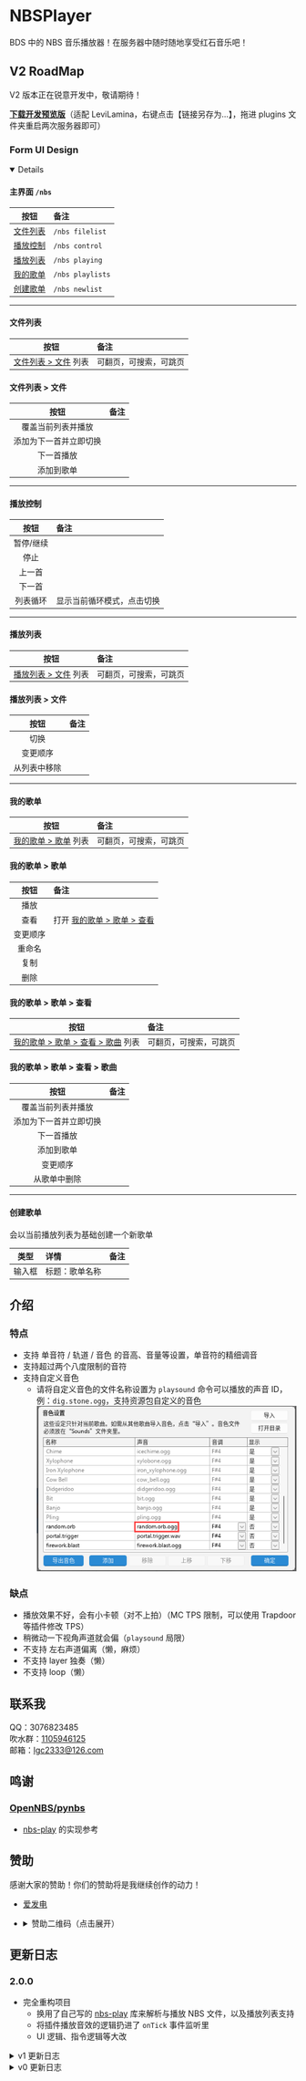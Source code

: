 <!-- markdownlint-disable MD033 -->

# NBSPlayer

BDS 中的 NBS 音乐播放器！在服务器中随时随地享受红石音乐吧！

## V2 RoadMap

V2 版本正在锐意开发中，敬请期待！

[**下载开发预览版**](https://github.com/lgc-LLDev/NbsPlayer/raw/master/nbs-player/dist/NBSPlayer.js)（适配 LeviLamina，右键点击【链接另存为…】，拖进 plugins 文件夹重启两次服务器即可）

### Form UI Design

<details open>

#### 主界面 `/nbs`

|         按钮          | 备注             |
| :-------------------: | :--------------- |
| [文件列表](#文件列表) | `/nbs filelist`  |
| [播放控制](#播放控制) | `/nbs control`   |
| [播放列表](#播放列表) | `/nbs playing`   |
| [我的歌单](#我的歌单) | `/nbs playlists` |
| [创建歌单](#创建歌单) | `/nbs newlist`   |

<hr />

#### 文件列表

|                  按钮                   | 备注                   |
| :-------------------------------------: | :--------------------- |
| [文件列表 > 文件](#文件列表--文件) 列表 | 可翻页，可搜索，可跳页 |

#### 文件列表 > 文件

|          按钮          | 备注 |
| :--------------------: | :--- |
|   覆盖当前列表并播放   |      |
| 添加为下一首并立即切换 |      |
|       下一首播放       |      |
|       添加到歌单       |      |

<hr />

#### 播放控制

|   按钮    | 备注                       |
| :-------: | :------------------------- |
| 暂停/继续 |                            |
|   停止    |                            |
|  上一首   |                            |
|  下一首   |                            |
| 列表循环  | 显示当前循环模式，点击切换 |

<hr />

#### 播放列表

|                  按钮                   | 备注                   |
| :-------------------------------------: | :--------------------- |
| [播放列表 > 文件](#播放列表--文件) 列表 | 可翻页，可搜索，可跳页 |

#### 播放列表 > 文件

|     按钮     | 备注 |
| :----------: | :--- |
|     切换     |      |
|   变更顺序   |      |
| 从列表中移除 |      |

<hr />

#### 我的歌单

|                  按钮                   | 备注                   |
| :-------------------------------------: | :--------------------- |
| [我的歌单 > 歌单](#我的歌单--歌单) 列表 | 可翻页，可搜索，可跳页 |

#### 我的歌单 > 歌单

|   按钮   | 备注                                                 |
| :------: | :--------------------------------------------------- |
|   播放   |                                                      |
|   查看   | 打开 [我的歌单 > 歌单 > 查看](#我的歌单--歌单--查看) |
| 变更顺序 |                                                      |
|  重命名  |                                                      |
|   复制   |                                                      |
|   删除   |                                                      |

#### 我的歌单 > 歌单 > 查看

|                               按钮                                | 备注                   |
| :---------------------------------------------------------------: | :--------------------- |
| [我的歌单 > 歌单 > 查看 > 歌曲](#我的歌单--歌单--查看--歌曲) 列表 | 可翻页，可搜索，可跳页 |

#### 我的歌单 > 歌单 > 查看 > 歌曲

|          按钮          | 备注 |
| :--------------------: | :--- |
|   覆盖当前列表并播放   |      |
| 添加为下一首并立即切换 |      |
|       下一首播放       |      |
|       添加到歌单       |      |
|        变更顺序        |      |
|      从歌单中删除      |      |

<hr />

#### 创建歌单

会以当前播放列表为基础创建一个新歌单

|  类型  | 详情           | 备注 |
| :----: | :------------- | :--- |
| 输入框 | 标题：歌单名称 |      |

</details>

## 介绍

### 特点

- 支持 单音符 / 轨道 / 音色 的音高、音量等设置，单音符的精细调音
- 支持超过两个八度限制的音符
- 支持自定义音色
  - 请将自定义音色的文件名称设置为 `playsound` 命令可以播放的声音 ID，例：`dig.stone.ogg`，支持资源包自定义的音色  
    ![例子](https://raw.githubusercontent.com/lgc-LLSEDev/readme/main/NbsPlayer/QQ%E5%9B%BE%E7%89%8720221030150141.png)

### 缺点

- 播放效果不好，会有小卡顿（对不上拍）（MC TPS 限制，可以使用 Trapdoor 等插件修改 TPS）
- 稍微动一下视角声道就会偏（`playsound` 局限）
- 不支持 左右声道偏离（懒，麻烦）
- 不支持 layer 独奏（懒）
- 不支持 loop（懒）

## 联系我

QQ：3076823485  
吹水群：[1105946125](https://jq.qq.com/?_wv=1027&k=Z3n1MpEp)  
邮箱：<lgc2333@126.com>

## 鸣谢

### [OpenNBS/pynbs](https://github.com/OpenNBS/pynbs)

- [nbs-play](https://github.com/lgc2333/nbs-play) 的实现参考

## 赞助

感谢大家的赞助！你们的赞助将是我继续创作的动力！

- [爱发电](https://afdian.net/@lgc2333)
- <details>
    <summary>赞助二维码（点击展开）</summary>

  ![讨饭](https://raw.githubusercontent.com/lgc2333/ShigureBotMenu/master/src/imgs/sponsor.png)

  </details>

## 更新日志

### 2.0.0

- 完全重构项目
  - 换用了自己写的 [nbs-play](https://github.com/lgc2333/nbs-play) 库来解析与播放 NBS 文件，以及播放列表支持
  - 将插件播放音效的逻辑扔进了 `onTick` 事件监听里
  - UI 逻辑、指令逻辑等大改

<details>
<summary>v1 更新日志</summary>

### 1.0.1

- 播放性能优化（可能）
- 修复无法播放最后一个音符的 bug
- 更改自定义音色的使用方式

### 1.0.0

- 迁移到 nodejs 插件
- 更换 nbs 文件解析方式，弃用 `NbsConvertor`
- 歌曲进度显示方式更换为 boss 条
- 修复由于我对单音符 `pitch` 的错误理解导致的音符音高错误
- 修复玄学的命令方块内目标选择器问题（可能是我命令注册的问题）
- `nbsplay` 指令的有关小 bug
- 其他问题修复/特性调整（不要问，问就是我忘了）

</details>

<details>
<summary>v0 更新日志</summary>

### 0.2.0

- 换用向客户端发送数据包的方式播放音效
- NbsConvertor 的运行超时限制为 10s
- 加入歌曲列表为 0 时的提示，与页数小于 2 无法跳页的提示
- `nbsplayer` 命令加入可选参数 `filename`，可以直接指定播放的文件名
- 加入命令 `nbsplay` `nbsisplaying`

### 0.1.1

- 修复 nbs 文件名不能为特殊符号或中文的问题
- 修复无法播放最后一 tick 的音符的 bug
- 加入音符数量显示

</details>
